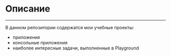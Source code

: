 # __Описание__
- - -
В данном репозитории содержатся мои учебные проекты:
- приложения
- консольные приложения
- наиболее интересные задачи, выполненные в Playground
